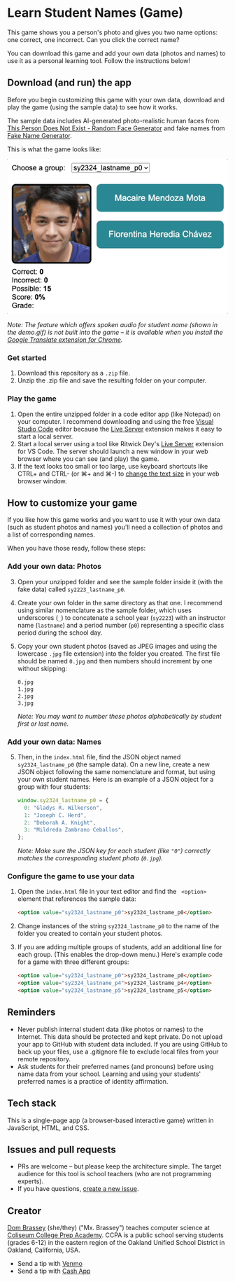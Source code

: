 # Learn Student Names (Game)

This game shows you a person's photo and gives you two name options: one correct, one incorrect. Can you click the correct name?

You can download this game and add your own data (photos and names) to use it as a personal learning tool. Follow the instructions below!

## Download (and run) the app

Before you begin customizing this game with your own data, download and play the game (using the sample data) to see how it works.

The sample data includes AI-generated photo-realistic human faces from [This Person Does Not Exist - Random Face Generator](https://this-person-does-not-exist.com/en) and fake names from [Fake Name Generator](https://www.fakenamegenerator.com/).

This is what the game looks like:

![Screen recording showing game play, player scoring, and group selection with a drop-down menu.](demo.gif)

_Note: The feature which offers spoken audio for student name (shown in the demo.gif) is not built into the game – it is available when you install the [Google Translate extension for Chrome](https://chrome.google.com/webstore/detail/google-translate/aapbdbdomjkkjkaonfhkkikfgjllcleb/RK%3D2/RS%3DBBFW_pnWkPY0xPMYsAZI5xOgQEE-)._

### Get started

1. Download this repository as a `.zip` file.
2. Unzip the .zip file and save the resulting folder on your computer.

### Play the game

1. Open the entire unzipped folder in a code editor app (like Notepad) on your computer. I recommend downloading and using the free [Visual Studio Code](https://code.visualstudio.com/download) editor because the [Live Server](https://marketplace.visualstudio.com/items?itemName=ritwickdey.LiveServer) extension makes it easy to start a local server.
2. Start a local server using a tool like Ritwick Dey's [Live Server](https://marketplace.visualstudio.com/items?itemName=ritwickdey.LiveServer) extension for VS Code. The server should launch a new window in your web browser where you can see (and play) the game.
3. If the text looks too small or too large, use keyboard shortcuts like CTRL+ and CTRL- (or ⌘+ and ⌘-) to [change the text size](https://www.lifewire.com/change-screen-or-device-font-size-31357) in your web browser window.

## How to customize your game

If you like how this game works and you want to use it with your own data (such as student photos and names) you'll need a collection of photos and a list of corresponding names.

When you have those ready, follow these steps:

### Add your own data: Photos

3. Open your unzipped folder and see the sample folder inside it (with the fake data) called `sy2223_lastname_p0`.
4. Create your own folder in the same directory as that one. I recommend using similar nomenclature as the sample folder, which uses underscores (`_`) to concatenate a school year (`sy2223`) with an instructor name (`lastname`) and a period number (`p0`) representing a specific class period during the school day.
5. Copy your own student photos (saved as JPEG images and using the lowercase `.jpg` file extension) into the folder you created. The first file should be named `0.jpg` and then numbers should increment by one without skipping:

   ```
   0.jpg
   1.jpg
   2.jpg
   3.jpg
   ```

   _Note: You may want to number these photos alphabetically by student first or last name._

### Add your own data: Names

5. Then, in the `index.html` file, find the JSON object named `sy2324_lastname_p0` (the sample data). On a new line, create a new JSON object following the same nomenclature and format, but using your own student names. Here is an example of a JSON object for a group with four students:

   ```javascript
   window.sy2324_lastname_p0 = {
     0: "Gladys R. Wilkerson",
     1: "Joseph C. Herd",
     2: "Deborah A. Knight",
     3: "Mildreda Zambrano Ceballos",
   };
   ```

   _Note: Make sure the JSON key for each student (like `"0"`) correctly matches the corresponding student photo (`0.jpg`)._

### Configure the game to use your data

1. Open the `index.html` file in your text editor and find the ` <option>` element that references the sample data:

   ```html
   <option value="sy2324_lastname_p0">sy2324_lastname_p0</option>
   ```

2. Change instances of the string `sy2324_lastname_p0` to the name of the folder you created to contain your student photos.
3. If you are adding multiple groups of students, add an additional line for each group. (This enables the drop-down menu.) Here's example code for a game with three different groups:

   ```html
   <option value="sy2324_lastname_p0">sy2324_lastname_p0</option>
   <option value="sy2324_lastname_p4">sy2324_lastname_p4</option>
   <option value="sy2324_lastname_p5">sy2324_lastname_p5</option>
   ```

## Reminders

- Never publish internal student data (like photos or names) to the Internet. This data should be protected and kept private. Do not upload your app to GitHub with student data included. If you are using GitHub to back up your files, use a .gitignore file to exclude local files from your remote repository.
- Ask students for their preferred names (and pronouns) before using name data from your school. Learning and using your students' preferred names is a practice of identity affirmation.

## Tech stack

This is a single-page app (a browser-based interactive game) written in JavaScript, HTML, and CSS.

## Issues and pull requests

- PRs are welcome – but please keep the architecture simple. The target audience for this tool is school teachers (who are not programming experts).
- If you have questions, [create a new issue](https://github.com/domlet/name-game-photo-matching/issues).

## Creator

[Dom Brassey](https://linkedin.com/in/dombrassey) (she/they) ("Mx. Brassey") teaches computer science at [Coliseum College Prep Academy](https://www.ousd.org/ccpa). CCPA is a public school serving students (grades 6-12) in the eastern region of the Oakland Unified School District in Oakland, California, USA.

- Send a tip with [Venmo](https://venmo.com/u/Dom-Brassey)
- Send a tip with [Cash App](https://cash.app/$domlet)
